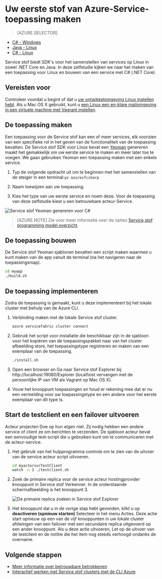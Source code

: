 <properties
   pageTitle="Uw eerste stof Service-toepassing maken op Linux met C# | Microsoft Azure"
   description="Maak en implementeer een Service stof-toepassing met C#"
   services="service-fabric"
   documentationCenter="csharp"
   authors="mani-ramaswamy"
   manager="timlt"
   editor=""/>

<tags
   ms.service="service-fabric"
   ms.devlang="csharp"
   ms.topic="hero-article"
   ms.tgt_pltfrm="NA"
   ms.workload="NA"
   ms.date="10/04/2016"
   ms.author="subramar"/>


# <a name="create-your-first-azure-service-fabric-application"></a>Uw eerste stof van Azure-Service-toepassing maken

> [AZURE.SELECTOR]
- [C# - Windows](service-fabric-create-your-first-application-in-visual-studio.md)
- [Java - Linux](service-fabric-create-your-first-linux-application-with-java.md)
- [C# - Linux](service-fabric-create-your-first-linux-application-with-csharp.md)

Service stof biedt SDK's voor het samenstellen van services op Linux in zowel .NET Core en Java. In deze zelfstudie kijken we naar het maken van een toepassing voor Linux en bouwen van een service met C# (.NET Core).

## <a name="prerequisites"></a>Vereisten voor

Controleer voordat u begint of dat u [uw ontwikkelomgeving Linux instellen hebt](service-fabric-get-started-linux.md). Als u Mac OS X gebruikt, kunt u [een Linux een en-klare mailomgeving in een virtuele machine met Vagrant instellen](service-fabric-get-started-mac.md).

## <a name="create-the-application"></a>De toepassing maken

Een toepassing voor de Service stof kan een of meer services, elk voorzien van een specifieke rol in het geven van de functionaliteit van de toepassing bevatten. De Service stof SDK voor Linux bevat een [Yeoman](http://yeoman.io/) genereren maakt het gemakkelijk om uw eerste service te maken en meer later toe te voegen. We gaan gebruiken Yeoman een toepassing maken met een enkele service.

1. Typ de volgende opdracht uit om te beginnen met het samenstellen van de steiger in een terminal:`yo azuresfcsharp`

2. Naam toewijzen aan uw toepassing.

3. Kies het type van uw eerste service en noem deze. Voor de toepassing van deze zelfstudie kiest u een betrouwbare acteur-Service.

  ![Service stof Yeoman genereren voor C#][sf-yeoman]

>[AZURE.NOTE] Zie voor meer informatie over de opties [Service stof programming model overzicht](service-fabric-choose-framework.md).

## <a name="build-the-application"></a>De toepassing bouwen

De Service stof Yeoman sjablonen bevatten een script maken waarmee u kunt maken van de app vanuit de terminal (na het navigeren naar de toepassingsmap).

  ```bash
 cd myapp 
 ./build.sh 
  ```

## <a name="deploy-the-application"></a>De toepassing implementeren

Zodra de toepassing is gemaakt, kunt u deze implementeert bij het lokale cluster met behulp van de Azure CLI.

1. Verbinding maken met de lokale Service stof cluster.

    ```bash
    azure servicefabric cluster connect
    ```

2. Gebruik het script voor installatie die beschikbaar zijn in de sjabloon voor het kopiëren van de toepassingspakket naar van het cluster afbeelding store, het toepassingstype registreren en maken van een exemplaar van de toepassing.

    ```bash
    ./install.sh
    ```

3. Open een browser en Ga naar Service stof Explorer bij http://localhost:19080/Explorer (localhost vervangen met de persoonlijke IP van VM als Vagrant op Mac OS X).

4. Vouw het knooppunt toepassingen en houd er rekening mee dat er nu een vermelding voor uw toepassingstype en een andere voor het eerste exemplaar van dit type is.

## <a name="start-the-test-client-and-perform-a-failover"></a>Start de testclient en een failover uitvoeren

Acteur projecten Doe op hun eigen niet. Zij nodig hebben een andere service of client ze om berichten te verzenden. De sjabloon acteur bevat een eenvoudige test-script die u gebruiken kunt om te communiceren met de acteur-service.

1. Het gebruik van het hulpprogramma controle om te zien van de uitvoer van de service acteur script uitvoeren.

    ```bash
    cd myactorsvcTestClient
    watch -n 1 ./testclient.sh
    ```

2. Zoek de primaire replica voor de service acteur hostingprovider knooppunt in Service stof Verkenner. In de onderstaande schermafbeelding is het knooppunt 3.

    ![De primaire replica zoeken in Service stof Explorer][sfx-primary]

3. Het knooppunt dat u in de vorige stap hebt gevonden, klikt u op **deactiveren (opnieuw starten)** Selecteer in het menu Acties. Deze actie start opnieuw op een van de vijf knooppunten in uw lokale cluster afdwingen van een failover met een secundaire replica uitgevoerd op een ander knooppunt. Als u deze actie uitvoeren, Let op de uitvoer van de testclient en de notitie die het item nog steeds verhoogd ondanks de overname.


## <a name="next-steps"></a>Volgende stappen

- [Meer informatie over betrouwbare betrokkenen](service-fabric-reliable-actors-introduction.md)
- [Interactief werken met Service stof clusters met de CLI Azure](service-fabric-azure-cli.md)

<!-- Images -->
[sf-yeoman]: ./media/service-fabric-create-your-first-linux-application-with-csharp/yeoman-csharp.png
[sfx-primary]: ./media/service-fabric-create-your-first-linux-application-with-csharp/sfx-primary.png
